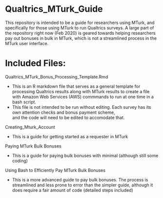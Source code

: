 # Qualtrics_MTurk_Guide

This repository is intended to be a guide for researchers using MTurk, and specifically for those using MTurk to run Qualtrics surveys. A large part of the repository right now (Feb 2020) is geared towards helping researchers pay out bonuses in bulk in MTurk, which is not a streamlined process in the MTurk user interface.

# Included Files:
Qualtrics_MTurk_Bonus_Processing_Template.Rmd
  - This is an R markdown file that serves as a general template for processing Qualtrics results along with MTurk results to 
    create a file with Amazon Web Services (AWS) commmands to run at one time in a bash script.
  - This file is not intended to be run without editing. Each survey has its own attention checks and bonus payment scheme,   
    and the code will need to be edited to accomodate that.
    
Creating_Mturk_Account
  - This is a guide for getting started as a requester in MTurk
  
Paying MTurk Bulk Bonuses
  - This is a guide for paying bulk bonuses with minimal (although still some coding)
  
Using Bash to Efficiently Pay MTurk Bulk Bonuses
  - This is a more advanced guide to pay bulk bonuses. The process is streamlined and less prone to error than the simpler 
    guide, although it does require a fair amount of code (detailed steps included)
